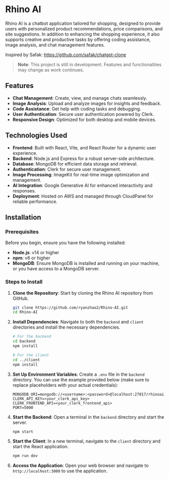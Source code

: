 # Rhino AI

Rhino AI is a chatbot application tailored for shopping, designed to provide users with personalized product recommendations, price comparisons, and site suggestions. In addition to enhancing the shopping experience, it also supports creative and productive tasks by offering coding assistance, image analysis, and chat management features.

Inspired by Safak: https://github.com/safak/chatgpt-clone

> **Note**: This project is still in development. Features and functionalities may change as work continues.

## Features

- **Chat Management**: Create, view, and manage chats seamlessly.
- **Image Analysis**: Upload and analyze images for insights and feedback.
- **Code Assistance**: Get help with coding tasks and debugging.
- **User Authentication**: Secure user authentication powered by Clerk.
- **Responsive Design**: Optimized for both desktop and mobile devices.

## Technologies Used

- **Frontend**: Built with React, Vite, and React Router for a dynamic user experience.
- **Backend**: Node.js and Express for a robust server-side architecture.
- **Database**: MongoDB for efficient data storage and retrieval.
- **Authentication**: Clerk for secure user management.
- **Image Processing**: ImageKit for real-time image optimization and management.
- **AI Integration**: Google Generative AI for enhanced interactivity and responses.
- **Deployment**: Hosted on AWS and managed through CloudPanel for reliable performance.

## Installation

### Prerequisites

Before you begin, ensure you have the following installed:

- **Node.js**: v14 or higher
- **npm**: v6 or higher
- **MongoDB**: Ensure MongoDB is installed and running on your machine, or you have access to a MongoDB server.

### Steps to Install

1. **Clone the Repository**: Start by cloning the Rhino AI repository from GitHub.

   ```bash
   git clone https://github.com/ryanzhao2/Rhino-AI.git
   cd Rhino-AI
   ```

2. **Install Dependencies**: Navigate to both the `backend` and `client` directories and install the necessary dependencies.

   ```bash
   # For the backend
   cd backend
   npm install

   # For the client
   cd ../client
   npm install
   ```

3. **Set Up Environment Variables**: Create a `.env` file in the `backend` directory. You can use the example provided below (make sure to replace placeholders with your actual credentials):

   ```env
   MONGODB_URI=mongodb://<username>:<password>@localhost:27017/rhinoai
   CLERK_API_KEY=<your_clerk_api_key>
   CLERK_FRONTEND_API=<your_clerk_frontend_api>
   PORT=5000
   ```

4. **Start the Backend**: Open a terminal in the `backend` directory and start the server.

   ```bash
   npm start
   ```

5. **Start the Client**: In a new terminal, navigate to the `client` directory and start the React application.

   ```bash
   npm run dev
   ```

6. **Access the Application**: Open your web browser and navigate to `http://localhost:3000` to use the application.
